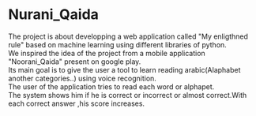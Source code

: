 # Nurani_Qaida

The project is about developping a web application called "My enligthned rule" based on machine learning using different libraries of python.<br/>
We inspired the idea of the project from a mobile application "Noorani_Qaida" present on google play.<br/>
Its main goal is to  give the user a tool to learn reading arabic(Alaphabet another categories..) using voice recognition.<br/>
The user of the application  tries to read each word or alphapet.<br/>
The system shows him if he is correct or incorrect or almost correct.With each correct answer ,his score increases.


